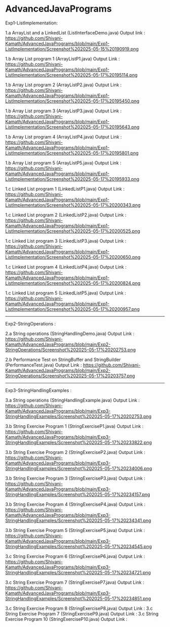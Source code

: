 # AdvancedJavaPrograms

Exp1-ListImplementation:

1.a ArrayList and a LinkedList (ListInterfaceDemo.java) Output link : https://github.com/Shivani-Kamath/AdvancedJavaPrograms/blob/main/Exp1-ListImplementation/Screenshot%202025-05-15%20190919.png

1.b Array List program 1 (ArrayListP1.java) Output Link : https://github.com/Shivani-Kamath/AdvancedJavaPrograms/blob/main/Exp1-ListImplementation/Screenshot%202025-05-17%20195114.png

1.b Array List program 2 (ArrayListP2.java) Output Link : https://github.com/Shivani-Kamath/AdvancedJavaPrograms/blob/main/Exp1-ListImplementation/Screenshot%202025-05-17%20195450.png

1.b Array List program 3 (ArrayListP3.java) Output Link : https://github.com/Shivani-Kamath/AdvancedJavaPrograms/blob/main/Exp1-ListImplementation/Screenshot%202025-05-17%20195643.png

1.b Array List program 4 (ArrayListP4.java) Output Link : https://github.com/Shivani-Kamath/AdvancedJavaPrograms/blob/main/Exp1-ListImplementation/Screenshot%202025-05-17%20195801.png

1.b Array List program 5 (ArrayListP5.java) Output Link : https://github.com/Shivani-Kamath/AdvancedJavaPrograms/blob/main/Exp1-ListImplementation/Screenshot%202025-05-17%20195933.png

1.c Linked List program 1 (LinkedListP1.java) Output Link : https://github.com/Shivani-Kamath/AdvancedJavaPrograms/blob/main/Exp1-ListImplementation/Screenshot%202025-05-17%20200343.png

1.c Linked List program 2 (LinkedListP2.java) Output Link : https://github.com/Shivani-Kamath/AdvancedJavaPrograms/blob/main/Exp1-ListImplementation/Screenshot%202025-05-17%20200525.png

1.c Linked List program 3 (LinkedListP3.java) Output Link : https://github.com/Shivani-Kamath/AdvancedJavaPrograms/blob/main/Exp1-ListImplementation/Screenshot%202025-05-17%20200650.png

1.c Linked List program 4 (LinkedListP4.java) Output Link : https://github.com/Shivani-Kamath/AdvancedJavaPrograms/blob/main/Exp1-ListImplementation/Screenshot%202025-05-17%20200824.png

1.c Linked List program 5 (LinkedListP5.java) Output Link : https://github.com/Shivani-Kamath/AdvancedJavaPrograms/blob/main/Exp1-ListImplementation/Screenshot%202025-05-17%20200957.png

------------------------------------------------------------------------------------------------------------------------------------------------------------------------------------------------

Exp2-StringOperations : 

2.a String operations (StringHandlingDemo.java) Output Link : https://github.com/Shivani-Kamath/AdvancedJavaPrograms/blob/main/Exp2-StringOperations/Screenshot%202025-05-17%20202753.png

2.b Performance Test on  StringBuffer and StringBuilder (PerformanceTest.java) Output Link : https://github.com/Shivani-Kamath/AdvancedJavaPrograms/blob/main/Exp2-StringOperations/Screenshot%202025-05-17%20203757.png

-------------------------------------------------------------------------------------------------------------------------------------------------------------------------------------------------

Exp3-StringHandlingExamples : 

3.a String operations (StringHandlingExample.java) Output Link : https://github.com/Shivani-Kamath/AdvancedJavaPrograms/blob/main/Exp3-StringHandlingExamples/Screenshot%202025-05-17%20202753.png

3.b String Exercise Program 1 (StringExerciseP1.java) Output Link : https://github.com/Shivani-Kamath/AdvancedJavaPrograms/blob/main/Exp3-StringHandlingExamples/Screenshot%202025-05-17%20233822.png

3.b String Exercise Program 2 (StringExerciseP2.java) Output Link : https://github.com/Shivani-Kamath/AdvancedJavaPrograms/blob/main/Exp3-StringHandlingExamples/Screenshot%202025-05-17%20234006.png

3.b String Exercise Program 3 (StringExerciseP3.java) Output Link : https://github.com/Shivani-Kamath/AdvancedJavaPrograms/blob/main/Exp3-StringHandlingExamples/Screenshot%202025-05-17%20234157.png

3.b String Exercise Program 4 (StringExerciseP4.java) Output Link : https://github.com/Shivani-Kamath/AdvancedJavaPrograms/blob/main/Exp3-StringHandlingExamples/Screenshot%202025-05-17%20234341.png

3.b String Exercise Program 5 (StringExerciseP5.java) Output Link : https://github.com/Shivani-Kamath/AdvancedJavaPrograms/blob/main/Exp3-StringHandlingExamples/Screenshot%202025-05-17%20234545.png

3.c String Exercise Program 6 (StringExerciseP6.java) Output Link : https://github.com/Shivani-Kamath/AdvancedJavaPrograms/blob/main/Exp3-StringHandlingExamples/Screenshot%202025-05-17%20234721.png

3.c String Exercise Program 7 (StringExerciseP7.java) Output Link : https://github.com/Shivani-Kamath/AdvancedJavaPrograms/blob/main/Exp3-StringHandlingExamples/Screenshot%202025-05-17%20234851.png

3.c String Exercise Program 8 (StringExerciseP8.java) Output Link :
3.c String Exercise Program 7 (StringExerciseP9.java) Output Link :
3.c String Exercise Program 10 (StringExerciseP10.java) Output Link :



